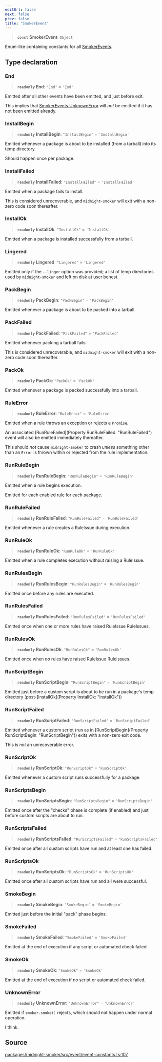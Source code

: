 ```yaml
---
editUrl: false
next: false
prev: false
title: "SmokerEvent"
---
```


> **`const`** **SmokerEvent**: `Object`

Enum-like containing constants for all [SmokerEvents](/api/midnight-smoker/midnight-smoker/event/interfaces/smokerevents/).

## Type declaration

### End

> **`readonly`** **End**: `"End"` = `'End'`

Emitted after all other events have been emitted, and just before exit.

This implies that [SmokerEvents.UnknownError](/api/midnight-smoker/midnight-smoker/event/interfaces/smokerevents/#unknownerror) will _not_ be emitted if
it has not been emitted already.

### InstallBegin

> **`readonly`** **InstallBegin**: `"InstallBegin"` = `'InstallBegin'`

Emitted whenever a package is about to be installed (from a tarball) into
its temp directory.

Should happen once per package.

### InstallFailed

> **`readonly`** **InstallFailed**: `"InstallFailed"` = `'InstallFailed'`

Emitted when a package fails to install.

This is considered unrecoverable, and `midnight-smoker` will exit with a
non-zero code soon thereafter.

### InstallOk

> **`readonly`** **InstallOk**: `"InstallOk"` = `'InstallOk'`

Emitted when a package is installed successfully from a tarball.

### Lingered

> **`readonly`** **Lingered**: `"Lingered"` = `'Lingered'`

Emitted only if the `--linger` option was provided; a list of temp
directories used by `midnight-smoker` and left on disk at user behest.

### PackBegin

> **`readonly`** **PackBegin**: `"PackBegin"` = `'PackBegin'`

Emitted whenever a package is about to be packed into a tarball.

### PackFailed

> **`readonly`** **PackFailed**: `"PackFailed"` = `'PackFailed'`

Emitted whenever packing a tarball fails.

This is considered unrecoverable, and `midnight-smoker` will exit with a
non-zero code soon thereafter.

### PackOk

> **`readonly`** **PackOk**: `"PackOk"` = `'PackOk'`

Emitted whenever a package is packed successfully into a tarball.

### RuleError

> **`readonly`** **RuleError**: `"RuleError"` = `'RuleError'`

Emitted when a rule throws an exception or rejects a `Promise`.

An associated [RunRuleFailed](Property RunRuleFailed: "RunRuleFailed") event will also be emitted immediately
thereafter.

This should _not_ cause `midnight-smoker` to crash _unless_ something other
than an `Error` is thrown within or rejected from the rule implementation.

### RunRuleBegin

> **`readonly`** **RunRuleBegin**: `"RunRuleBegin"` = `'RunRuleBegin'`

Emitted when a rule begins execution.

Emitted for each enabled rule for each package.

### RunRuleFailed

> **`readonly`** **RunRuleFailed**: `"RunRuleFailed"` = `'RunRuleFailed'`

Emitted whenever a rule creates a RuleIssue during execution.

### RunRuleOk

> **`readonly`** **RunRuleOk**: `"RunRuleOk"` = `'RunRuleOk'`

Emitted when a rule completes execution without raising a RuleIssue.

### RunRulesBegin

> **`readonly`** **RunRulesBegin**: `"RunRulesBegin"` = `'RunRulesBegin'`

Emitted once before any rules are executed.

### RunRulesFailed

> **`readonly`** **RunRulesFailed**: `"RunRulesFailed"` = `'RunRulesFailed'`

Emitted once when one or more rules have raised
RuleIssue RuleIssues.

### RunRulesOk

> **`readonly`** **RunRulesOk**: `"RunRulesOk"` = `'RunRulesOk'`

Emitted once when _no_ rules have raised RuleIssue RuleIssues.

### RunScriptBegin

> **`readonly`** **RunScriptBegin**: `"RunScriptBegin"` = `'RunScriptBegin'`

Emitted just before a custom script is about to be run in a package's temp
directory (post-[InstallOk](Property InstallOk: "InstallOk"))

### RunScriptFailed

> **`readonly`** **RunScriptFailed**: `"RunScriptFailed"` = `'RunScriptFailed'`

Emitted whenever a custom script (run as in [RunScriptBegin](Property RunScriptBegin: "RunScriptBegin")) exits
with a non-zero exit code.

This is _not_ an unrecoverable error.

### RunScriptOk

> **`readonly`** **RunScriptOk**: `"RunScriptOk"` = `'RunScriptOk'`

Emitted whenever a custom script runs successfully for a package.

### RunScriptsBegin

> **`readonly`** **RunScriptsBegin**: `"RunScriptsBegin"` = `'RunScriptsBegin'`

Emitted once after the "checks" phase is complete (if enabled) and just
before custom scripts are about to run.

### RunScriptsFailed

> **`readonly`** **RunScriptsFailed**: `"RunScriptsFailed"` = `'RunScriptsFailed'`

Emitted once after all custom scripts have run and at least one has failed.

### RunScriptsOk

> **`readonly`** **RunScriptsOk**: `"RunScriptsOk"` = `'RunScriptsOk'`

Emitted once after all custom scripts have run and all were successful.

### SmokeBegin

> **`readonly`** **SmokeBegin**: `"SmokeBegin"` = `'SmokeBegin'`

Emitted just before the initial "pack" phase begins.

### SmokeFailed

> **`readonly`** **SmokeFailed**: `"SmokeFailed"` = `'SmokeFailed'`

Emitted at the end of execution if any script or automated check failed.

### SmokeOk

> **`readonly`** **SmokeOk**: `"SmokeOk"` = `'SmokeOk'`

Emitted at the end of execution if no script or automated check failed.

### UnknownError

> **`readonly`** **UnknownError**: `"UnknownError"` = `'UnknownError'`

Emitted if `smoker.smoke()` rejects, which should not happen under normal
operation.

I think.

## Source

[packages/midnight-smoker/src/event/event-constants.ts:107](https://github.com/boneskull/midnight-smoker/blob/417858b/packages/midnight-smoker/src/event/event-constants.ts#L107)
